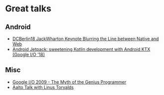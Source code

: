 # Great talks

## Android
- [DCBerlin18 JackWharton Keynote Blurring the Line between Native and Web](https://www.youtube.com/watch?v=yd-Xztr4fyY)
- [Android Jetpack: sweetening Kotlin development with Android KTX (Google I/O '18)](https://www.youtube.com/watch?v=st1XVfkDWqk)

## Misc
- [Google I/O 2009 - The Myth of the Genius Programmer](https://www.youtube.com/watch?v=0SARbwvhupQ)
- [Aalto Talk with Linus Torvalds](https://www.youtube.com/watch?v=MShbP3OpASA)
